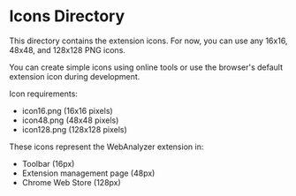 # Icons Directory

This directory contains the extension icons. For now, you can use any 16x16, 48x48, and 128x128 PNG icons.

You can create simple icons using online tools or use the browser's default extension icon during development.

Icon requirements:
- icon16.png (16x16 pixels)
- icon48.png (48x48 pixels) 
- icon128.png (128x128 pixels)

These icons represent the WebAnalyzer extension in:
- Toolbar (16px)
- Extension management page (48px)
- Chrome Web Store (128px)